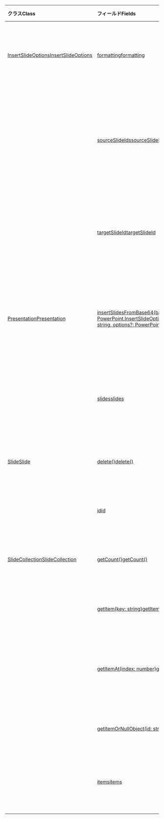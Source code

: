 | <span data-ttu-id="754cf-101">クラス</span><span class="sxs-lookup"><span data-stu-id="754cf-101">Class</span></span> | <span data-ttu-id="754cf-102">フィールド</span><span class="sxs-lookup"><span data-stu-id="754cf-102">Fields</span></span> | <span data-ttu-id="754cf-103">説明</span><span class="sxs-lookup"><span data-stu-id="754cf-103">Description</span></span> |
|:---|:---|:---|
|[<span data-ttu-id="754cf-104">InsertSlideOptions</span><span class="sxs-lookup"><span data-stu-id="754cf-104">InsertSlideOptions</span></span>](/javascript/api/powerpoint/powerpoint.insertslideoptions)|[<span data-ttu-id="754cf-105">formatting</span><span class="sxs-lookup"><span data-stu-id="754cf-105">formatting</span></span>](/javascript/api/powerpoint/powerpoint.insertslideoptions#formatting)|<span data-ttu-id="754cf-106">スライドの挿入時に使用する書式を指定します。</span><span class="sxs-lookup"><span data-stu-id="754cf-106">Specifies which formatting to use during slide insertion.</span></span>|
||[<span data-ttu-id="754cf-107">sourceSlideIds</span><span class="sxs-lookup"><span data-stu-id="754cf-107">sourceSlideIds</span></span>](/javascript/api/powerpoint/powerpoint.insertslideoptions#sourceslideids)|<span data-ttu-id="754cf-108">現在のプレゼンテーションに挿入する元のプレゼンテーションのスライドを指定します。</span><span class="sxs-lookup"><span data-stu-id="754cf-108">Specifies the slides from the source presentation that will be inserted into the current presentation.</span></span>|
||[<span data-ttu-id="754cf-109">targetSlideId</span><span class="sxs-lookup"><span data-stu-id="754cf-109">targetSlideId</span></span>](/javascript/api/powerpoint/powerpoint.insertslideoptions#targetslideid)|<span data-ttu-id="754cf-110">プレゼンテーション内の新しいスライドを挿入する場所を指定します。</span><span class="sxs-lookup"><span data-stu-id="754cf-110">Specifies where in the presentation the new slides will be inserted.</span></span>|
|[<span data-ttu-id="754cf-111">Presentation</span><span class="sxs-lookup"><span data-stu-id="754cf-111">Presentation</span></span>](/javascript/api/powerpoint/powerpoint.presentation)|[<span data-ttu-id="754cf-112">insertSlidesFromBase64(base64File: string, options?: PowerPoint.InsertSlideOptions)</span><span class="sxs-lookup"><span data-stu-id="754cf-112">insertSlidesFromBase64(base64File: string, options?: PowerPoint.InsertSlideOptions)</span></span>](/javascript/api/powerpoint/powerpoint.presentation#insertslidesfrombase64-base64file--options-)|<span data-ttu-id="754cf-113">プレゼンテーションから指定したスライドを現在のプレゼンテーションに挿入します。</span><span class="sxs-lookup"><span data-stu-id="754cf-113">Inserts the specified slides from a presentation into the current presentation.</span></span>|
||[<span data-ttu-id="754cf-114">slides</span><span class="sxs-lookup"><span data-stu-id="754cf-114">slides</span></span>](/javascript/api/powerpoint/powerpoint.presentation#slides)|<span data-ttu-id="754cf-115">プレゼンテーション内のスライドの順序付きコレクションを返します。</span><span class="sxs-lookup"><span data-stu-id="754cf-115">Returns an ordered collection of slides in the presentation.</span></span>|
|[<span data-ttu-id="754cf-116">Slide</span><span class="sxs-lookup"><span data-stu-id="754cf-116">Slide</span></span>](/javascript/api/powerpoint/powerpoint.slide)|[<span data-ttu-id="754cf-117">delete()</span><span class="sxs-lookup"><span data-stu-id="754cf-117">delete()</span></span>](/javascript/api/powerpoint/powerpoint.slide#delete--)|<span data-ttu-id="754cf-118">プレゼンテーションからスライドを削除します。</span><span class="sxs-lookup"><span data-stu-id="754cf-118">Deletes the slide from the presentation.</span></span>|
||[<span data-ttu-id="754cf-119">id</span><span class="sxs-lookup"><span data-stu-id="754cf-119">id</span></span>](/javascript/api/powerpoint/powerpoint.slide#id)|<span data-ttu-id="754cf-120">スライドの一意の ID を取得します。</span><span class="sxs-lookup"><span data-stu-id="754cf-120">Gets the unique ID of the slide.</span></span>|
|[<span data-ttu-id="754cf-121">SlideCollection</span><span class="sxs-lookup"><span data-stu-id="754cf-121">SlideCollection</span></span>](/javascript/api/powerpoint/powerpoint.slidecollection)|[<span data-ttu-id="754cf-122">getCount()</span><span class="sxs-lookup"><span data-stu-id="754cf-122">getCount()</span></span>](/javascript/api/powerpoint/powerpoint.slidecollection#getcount--)|<span data-ttu-id="754cf-123">コレクション内のスライドの数を取得します。</span><span class="sxs-lookup"><span data-stu-id="754cf-123">Gets the number of slides in the collection.</span></span>|
||[<span data-ttu-id="754cf-124">getItem(key: string)</span><span class="sxs-lookup"><span data-stu-id="754cf-124">getItem(key: string)</span></span>](/javascript/api/powerpoint/powerpoint.slidecollection#getitem-key-)|<span data-ttu-id="754cf-125">一意の ID を使用してスライドを取得します。</span><span class="sxs-lookup"><span data-stu-id="754cf-125">Gets a slide using its unique ID.</span></span>|
||[<span data-ttu-id="754cf-126">getItemAt(index: number)</span><span class="sxs-lookup"><span data-stu-id="754cf-126">getItemAt(index: number)</span></span>](/javascript/api/powerpoint/powerpoint.slidecollection#getitemat-index-)|<span data-ttu-id="754cf-127">コレクション内の 0 から始るインデックスを使用してスライドを取得します。</span><span class="sxs-lookup"><span data-stu-id="754cf-127">Gets a slide using its zero-based index in the collection.</span></span>|
||[<span data-ttu-id="754cf-128">getItemOrNullObject(id: string)</span><span class="sxs-lookup"><span data-stu-id="754cf-128">getItemOrNullObject(id: string)</span></span>](/javascript/api/powerpoint/powerpoint.slidecollection#getitemornullobject-id-)|<span data-ttu-id="754cf-129">一意の ID を使用してスライドを取得します。</span><span class="sxs-lookup"><span data-stu-id="754cf-129">Gets a slide using its unique ID.</span></span>|
||[<span data-ttu-id="754cf-130">items</span><span class="sxs-lookup"><span data-stu-id="754cf-130">items</span></span>](/javascript/api/powerpoint/powerpoint.slidecollection#items)|<span data-ttu-id="754cf-131">このコレクション内に読み込まれた子アイテムを取得します。</span><span class="sxs-lookup"><span data-stu-id="754cf-131">Gets the loaded child items in this collection.</span></span>|
